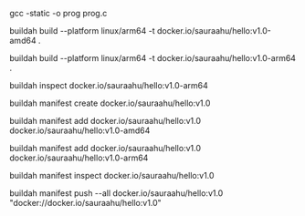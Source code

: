 gcc -static -o prog prog.c

buildah build --platform linux/arm64 -t docker.io/sauraahu/hello:v1.0-amd64 .

buildah build --platform linux/arm64 -t docker.io/sauraahu/hello:v1.0-arm64 .

buildah inspect docker.io/sauraahu/hello:v1.0-arm64

buildah manifest create docker.io/sauraahu/hello:v1.0

buildah manifest add docker.io/sauraahu/hello:v1.0 docker.io/sauraahu/hello:v1.0-amd64

buildah manifest add docker.io/sauraahu/hello:v1.0 docker.io/sauraahu/hello:v1.0-arm64

buildah manifest inspect docker.io/sauraahu/hello:v1.0

buildah manifest push --all docker.io/sauraahu/hello:v1.0 "docker://docker.io/sauraahu/hello:v1.0"

